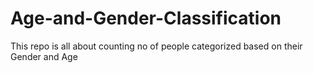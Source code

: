 # Age-and-Gender-Classification
This repo is all about counting no of people categorized based on their Gender and Age
